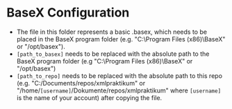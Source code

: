 # BaseX Configuration

- The file in this folder represents a basic .basex, which needs to be placed in the BaseX program folder (e.g. "C:\Program Files (x86)\BaseX" or "/opt/basex").
- ``[path_to_basex]`` needs to be replaced with the absolute path to the BaseX program folder (e.g "C:\Program Files (x86)\BaseX" or "/opt/basex")
- ``[path_to_repo]`` needs to be replaced with the absolute path to this repo (e.g. "C:/Documents/repos/xmlpraktikum" or "/home/``[username]``/Dokumente/repos/xmlpraktikum" where ``[username]`` is the name of your account) after copying the file.
